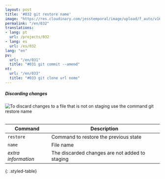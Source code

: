 ```yaml
---
layout: post
title: '#032 git restore name'
image: "https://res.cloudinary.com/jesstemporal/image/upload/f_auto/v1642878600/gitfichas/en/032/thumbnail_j2drhh.jpg"
permalink: "/en/032"
translations:
- lang: pt
  url: /projects/032
- lang: es
  url: /es/032
lang: "en"
pv:
  url: "/en/031"
  title: "#031 git commit --amend"
nt:
  url: "/en/033"
  title: "#033 git clone url nome"
---
```

##### Discarding changes

<img alt="To discard changes to a file that is not on staging use the command git restore name" src="https://res.cloudinary.com/jesstemporal/image/upload/v1642878600/gitfichas/en/032/full_miqlxk.jpg"><br><br>

| Command | Description |
|---------|-------------|
| `restore` | Command to restore the previous state |
| `name` | File name |
| _extra information_ | The discarded changes are not added to staging |
{: .styled-table}
